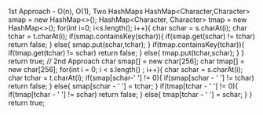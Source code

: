 1st Approach - O(n), O(1), Two HashMaps
​
HashMap<Character,Character> smap = new HashMap<>();
HashMap<Character, Character> tmap = new HashMap<>();
for(int i=0; i<s.length(); i++){
char schar = s.charAt(i);
char tchar = t.charAt(i);
if(smap.containsKey(schar)){
if(smap.get(schar) != tchar) return false;
}
else{
smap.put(schar,tchar);
}
if(tmap.containsKey(tchar)){
if(tmap.get(tchar) != schar) return false;
}
else{
tmap.put(tchar,schar);
}
}
return true;
// 2nd Approach
char smap[] = new char[256];
char tmap[] = new char[256];
for(int i = 0; i < s.length() ; i++){
char schar = s.charAt(i);
char tchar = t.charAt(i);
if(smap[schar-' '] != 0){
if(smap[schar - ' '] != tchar) return false;
}
else{
smap[schar - ' '] = tchar;
}
if(tmap[tchar - ' '] != 0){
if(tmap[tchar - ' '] != schar) return false;
}
else{
tmap[tchar - ' '] = schar;
}
}
return true;